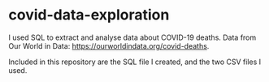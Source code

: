 # covid-data-exploration

I used SQL to extract and analyse data about COVID-19 deaths. Data from Our World in Data: <https://ourworldindata.org/covid-deaths>.

Included in this repository are the SQL file I created, and the two CSV files I used.

